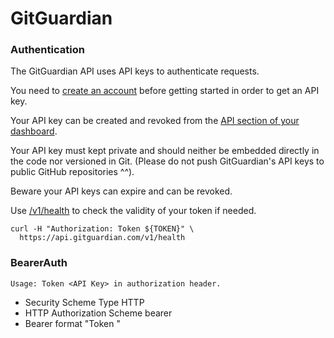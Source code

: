 # GitGuardian

### Authentication

The GitGuardian API uses API keys to authenticate requests.

You need to [create an account](https://dashboard.gitguardian.com/auth/signup) before getting started in order to get an API key.

Your API key can be created and revoked from the [API section of your dashboard](https://dashboard.gitguardian.com/api).

Your API key must kept private and should neither be embedded directly in the code nor versioned in Git. (Please do not push GitGuardian's API keys to public GitHub repositories ^^).

Beware your API keys can expire and can be revoked.

Use [/v1/health](https://api.gitguardian.com/docs#operation/health_check) to check the validity of your token if needed.

```
curl -H "Authorization: Token ${TOKEN}" \
  https://api.gitguardian.com/v1/health
 ```

### BearerAuth

```
Usage: Token <API Key> in authorization header.
```

* Security Scheme Type	HTTP
* HTTP Authorization Scheme	bearer
* Bearer format	"Token <API Key>"
